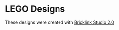 # LEGO Designs

These designs were created with [Bricklink Studio 2.0](https://studio.bricklink.com/v2/build/studio.page)

